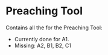 # Preaching Tool 
Contains all the for the Preaching Tool: 
- Currently done for A1. 
- Missing: A2, B1, B2, C1 

